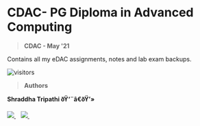  # CDAC- PG Diploma in Advanced Computing

> **CDAC  - May '21**

Contains all my eDAC assignments, notes and lab exam backups.

![visitors](https://visitor-badge.glitch.me/badge?page_id=suryasaini96.cdac-dac)

> **Authors**

**Shraddha Tripathi ðŸ‘¨â€ðŸ’»** 

<p align='left'>
  
  <a href="www.linkedin.com/in/ishraddhatripathi">
    <img src="https://img.shields.io/badge/linkedin-%230077B5.svg?&style=for-the-badge&logo=linkedin&logoColor=white" />
  </a>&nbsp;&nbsp;
 
  
  <a href="https://github.com/suryasaini96">
    <img src="https://img.shields.io/badge/GitHub-100000?style=for-the-badge&logo=github&logoColor=white" />        
  </a>&nbsp;&nbsp;
  
  
  
</p>
